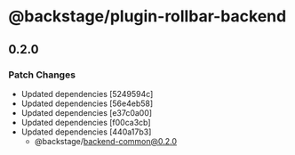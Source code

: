 # @backstage/plugin-rollbar-backend

## 0.2.0
### Patch Changes

- Updated dependencies [5249594c]
- Updated dependencies [56e4eb58]
- Updated dependencies [e37c0a00]
- Updated dependencies [f00ca3cb]
- Updated dependencies [440a17b3]
  - @backstage/backend-common@0.2.0
